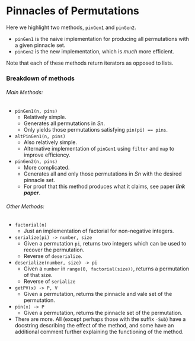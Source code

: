 # Pinnacles of Permutations

Here we highlight two methods, `pinGen1` and `pinGen2`.

- `pinGen1` is the naive implementation for producing all permutations with a given pinnacle set.
- `pinGen2` is the new implementation, which is _much_ more efficient.

Note that each of these methods return iterators as opposed to lists.

### Breakdown of methods

###### Main Methods:

- `pinGen1(n, pins)`
  - Relatively simple.
  - Generates all permutations in _Sn_.
  - Only yields those permutations satisfying `pin(pi) == pins`.
- `altPinGen1(n, pins)`
  - Also relatively simple.
  - Alternative implementation of `pinGen1` using `filter` and `map` to improve efficiency.
- `pinGen2(n, pins)`
  - More complicated.
  - Generates all and only those permutations in _Sn_ with the desired pinnacle set.
  - For proof that this method produces what it claims, see paper ***link paper***.

###### Other Methods:

- `factorial(n)`
  - Just an implementation of factorial for non-negative integers.
- `serialize(pi) -> number, size`
  - Given a permutation `pi`, returns two integers which can be used to recover the permutation.
  - Reverse of `deserialize`.
- `deserialize(number, size) -> pi`
  - Given a `number` in `range(0, factorial(size))`, returns a permutation of that size.
  - Reverse of `serialize`
- `getPV(x) -> P, V`
  - Given a permutation, returns the pinnacle and vale set of the permutation.
- `pin(x) -> P`
  - Given a permutation, returns the pinnacle set of the permutation.
- There are more.  All (except perhaps those with the suffix `-Sub`) have a docstring describing the effect of the method, and some have an additional comment further explaining the functioning of the method.